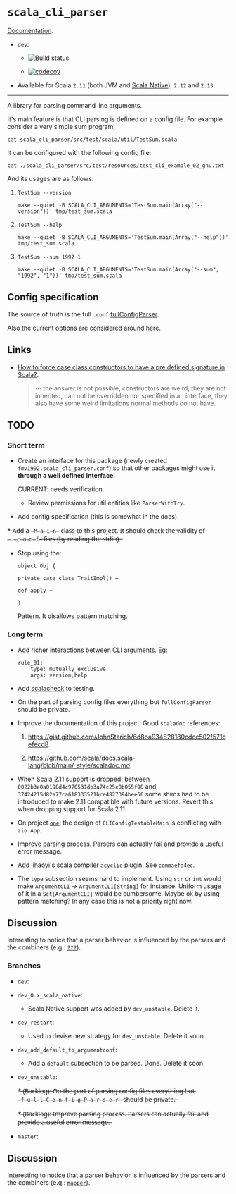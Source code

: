 # `scala_cli_parser`

[Documentation](http://fmv1992.github.io/scala_cli_parser/latest/api).

*   `dev`:

    *   ![Build status](https://travis-ci.com/fmv1992/scala_cli_parser.svg?branch=dev)

    *   [![codecov](https://codecov.io/gh/fmv1992/scala_cli_parser/branch/dev/graph/badge.svg)](https://codecov.io/gh/fmv1992/scala_cli_parser)

*   Available for Scala `2.11` (both JVM and [Scala Native](http://www.scala-native.org/en/latest/user/sbt.html)), `2.12` and `2.13`.

* * *

A library for parsing command line arguments.

It's main feature is that CLI parsing is defined on a config file. For example consider a very simple sum program:

~~~~ {#mycode .scala .numberLines pipe="bash" startFrom="1"}
cat scala_cli_parser/src/test/scala/util/TestSum.scala
~~~~~~~~~~~~~~~~~~~~~~~~~~~~~~~~~~~~~~~~~~~~~~~~~~~~~~~~~~~~~~

It can be configured with the following config file:

~~~~ {#mycode .default .numberLines pipe="bash" startFrom="1"}
cat ./scala_cli_parser/src/test/resources/test_cli_example_02_gnu.txt
~~~~~~~~~~~~~~~~~~~~~~~~~~~~~~~~~~~~~~~~~~~~~~~~~~~~~~~~~~~~~~

And its usages are as follows:

1.  ~~~~ {#mycode .default .numberLines startFrom="1"}
    TestSum --version
    ~~~~~~~~~~~~~~~~~~~~~~~~~~~~~~~~~~~~~~~~~~~~~~~~~~~~~~~~~~~~~~

    ~~~~ {#mycode .default .numberLines pipe="bash" startFrom="1"}
    make --quiet -B SCALA_CLI_ARGUMENTS='TestSum.main(Array("--version"))' tmp/test_sum.scala
    ~~~~~~~~~~~~~~~~~~~~~~~~~~~~~~~~~~~~~~~~~~~~~~~~~~~~~~~~~~~~~~

1.  ~~~~ {#mycode .default .numberLines startFrom="1"}
    TestSum --help
    ~~~~~~~~~~~~~~~~~~~~~~~~~~~~~~~~~~~~~~~~~~~~~~~~~~~~~~~~~~~~~~

    ~~~~ {#mycode .default .numberLines pipe="bash" startFrom="1"}
    make --quiet -B SCALA_CLI_ARGUMENTS='TestSum.main(Array("--help"))' tmp/test_sum.scala
    ~~~~~~~~~~~~~~~~~~~~~~~~~~~~~~~~~~~~~~~~~~~~~~~~~~~~~~~~~~~~~~

1.  ~~~~ {#mycode .default .numberLines startFrom="1"}
    TestSum --sum 1992 1
    ~~~~~~~~~~~~~~~~~~~~~~~~~~~~~~~~~~~~~~~~~~~~~~~~~~~~~~~~~~~~~~

    ~~~~ {#mycode .default .numberLines pipe="bash" startFrom="1"}
    make --quiet -B SCALA_CLI_ARGUMENTS='TestSum.main(Array("--sum", "1992", "1"))' tmp/test_sum.scala
    ~~~~~~~~~~~~~~~~~~~~~~~~~~~~~~~~~~~~~~~~~~~~~~~~~~~~~~~~~~~~~~

## Config specification

The source of truth is the full `.conf` [fullConfigParser](https://github.com/fmv1992/scala_cli_parser/blob/4d0e4ab10951b81cec7f2fe8d8c0ce5e08a1308a/scala_cli_parser/src/main/scala/conf/ConfigFileParser.scala#L22).

Also the current options are considered around [here](https://github.com/fmv1992/scala_cli_parser/blob/4d0e4ab10951b81cec7f2fe8d8c0ce5e08a1308a/scala_cli_parser/src/main/scala/cli/ParserCLI.scala#L153).

## Links

*   [How to force case class constructors to have a pre defined signature in Scala?](https://stackoverflow.com/questions/65544763/how-to-force-case-class-constructors-to-have-a-pre-defined-signature-in-scala).

    >    ⋯ the answer is not possible, constructors are weird, they are not inherited, can not be overridden nor specified in an interface, they also have some weird limitations normal methods do not have.

## TODO

### Short term

*   Create an interface for this package (newly created `fmv1992.scala_cli_parser.conf`) so that other packages might use it **through a well defined interface**.

    CURRENT: needs verification.

    *   Review permissions for util entities like `ParserWithTry`.

*   Add config specification (this is somewhat in the docs).

*̶   A̶d̶d̶ a̶ `̶M̶a̶i̶n̶`̶ c̶l̶a̶s̶s̶ t̶o̶ t̶h̶i̶s̶ p̶r̶o̶j̶e̶c̶t̶.̶ I̶t̶ s̶h̶o̶u̶l̶d̶ c̶h̶e̶c̶k̶ t̶h̶e̶ v̶a̶l̶i̶d̶i̶t̶y̶ o̶f̶ `̶.̶c̶o̶n̶f̶`̶ f̶i̶l̶e̶s̶ (̶b̶y̶ r̶e̶a̶d̶i̶n̶g̶ t̶h̶e̶ s̶t̶d̶i̶n̶)̶.̶

*   Stop using the:

    ```
    object Obj {

    private case class TraitImpl() ⋯

    def apply ⋯

    }
    ```

    Pattern. It disallows pattern matching.

### Long term

*   Add richer interactions between CLI arguments. Eg:

    ```
    rule_01:
        type: mutually_exclusive
        args: version,help
    ```

*   Add [scalacheck](https://www.scalacheck.org/) to testing.

*   On the part of parsing config files everything but `fullConfigParser` should be private.

*   Improve the documentation of this project. Good `scaladoc` references:

    1.  <https://gist.github.com/JohnStarich/6d8ba934828180cdcc502f571cefecd8>.

    1.  <https://github.com/scala/docs.scala-lang/blob/main/_style/scaladoc.md>.

*   When Scala 2.11 support is dropped: between `0022b3e0a0198d4c970531db3a74c25e0b055f98` and `37424215d82a77ca618333521bce4827394bee66` some shims had to be introduced to make 2.11 compatible with future versions. Revert this when dropping support for Scala 2.11.

*   On project [`one`](https://github.com/SemanticSugar/one/blob/947e498e0b46ce7a27a5fb2d6e7ba67685c85b7e/one/src/main/scala/One.scala#L15): the design of `CLIConfigTestableMain` is conflicting with `zio.App`.

    <!-- Fix wrong vim highlighting [](www) -->

*   Improve parsing process. Parsers can actually fail and provide a useful error message.

*   Add lihaoyi's scala compiler `acyclic` plugin. See `commaefa4ec`.

*   The `type` subsection seems hard to implement. Using `str` or `int` would make `ArgumentCLI` → `ArgumentCLI[String]` for instance. Uniform usage of it in a `Set[ArgumentCLI]` would be cumbersome. Maybe ok by using pattern matching? In any case this is not a priority right now.

## Discussion

Interesting to notice that a parser behavior is influenced by the parsers and the combiners (e.g.: [`???`]()).

### Branches

*   `dev`:

*   `dev_0.x_scala_native`:

    *   Scala Native support was added by `dev_unstable`. Delete it.

*   `dev_restart`:

    *   Used to devise new strategy for `dev_unstable`. Delete it soon.

*   `dev_add_default_to_argumentconf`:

    *   Add a `default` subsection to be parsed. Done. Delete it soon.

*   `dev_unstable`:

    *̶   (̶B̶a̶c̶k̶l̶o̶g̶)̶:̶ O̶n̶ t̶h̶e̶ p̶a̶r̶t̶ o̶f̶ p̶a̶r̶s̶i̶n̶g̶ c̶o̶n̶f̶i̶g̶ f̶i̶l̶e̶s̶ e̶v̶e̶r̶y̶t̶h̶i̶n̶g̶ b̶u̶t̶ `̶f̶u̶l̶l̶C̶o̶n̶f̶i̶g̶P̶a̶r̶s̶e̶r̶`̶ s̶h̶o̶u̶l̶d̶ b̶e̶ p̶r̶i̶v̶a̶t̶e̶.̶

    *̶   (̶B̶a̶c̶k̶l̶o̶g̶)̶:̶ I̶m̶p̶r̶o̶v̶e̶ p̶a̶r̶s̶i̶n̶g̶ p̶r̶o̶c̶e̶s̶s̶.̶ P̶a̶r̶s̶e̶r̶s̶ c̶a̶n̶ a̶c̶t̶u̶a̶l̶l̶y̶ f̶a̶i̶l̶ a̶n̶d̶ p̶r̶o̶v̶i̶d̶e̶ a̶ u̶s̶e̶f̶u̶l̶ e̶r̶r̶o̶r̶ m̶e̶s̶s̶a̶g̶e̶.̶

*   `master`:

## Discussion

Interesting to notice that a parser behavior is influenced by the parsers and the combiners (e.g.: [`mapper`](https://github.com/fmv1992/scala_cli_parser/blob/e62ad7327eb7e46406bb94bf40ad82e418f4550b/scala_cli_parser/src/main/scala/conf/ParserUtils.scala#L125)).

<!-- vim: set foldexpr=0 filetype=pandoc fileformat=unix nowrap spell spelllang=en: -->
